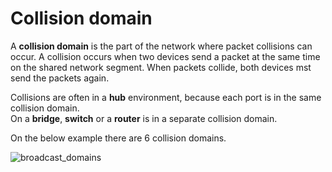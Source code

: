 # Collision domain

A **collision domain** is the part of the network where packet collisions can occur.
A collision occurs when two devices send a packet at the same time on the shared network segment.
When packets collide, both devices mst send the packets again.

Collisions are often in a **hub** environment, because each port is in the same collision domain.<br>
On a **bridge**, **switch** or a **router** is in a separate collision domain.

On the below example there are 6 collision domains.

<img src="https://www.dropbox.com/s/5u53msf1as9f9l9/collision_domains.jpg?dl=1" alt="broadcast_domains" class="inline" />
